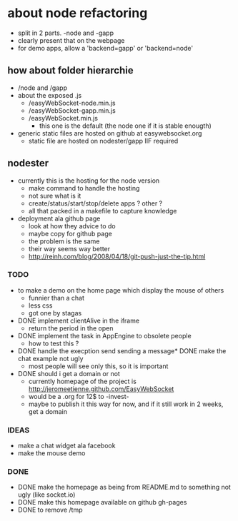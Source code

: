 # about node refactoring

* split in 2 parts. -node and -gapp
* clearly present that on the webpage
* for demo apps, allow a 'backend=gapp' or 'backend=node'

## how about folder hierarchie

* /node and /gapp
* about the exposed .js
  * /easyWebSocket-node.min.js 
  * /easyWebSocket-gapp.min.js 
  * /easyWebSocket.min.js
    * this one is the default (the node one if it is stable enougth)
* generic static files are hosted on github at easywebsocket.org
  * static file are hosted on nodester/gapp IIF required

## nodester

* currently this is the hosting for the node version
  * make command to handle the hosting
  * not sure what is it
  * create/status/start/stop/delete apps ? other ?
  * all that packed in a makefile to capture knowledge
* deployment ala github page
  * look at how they advice to do
  * maybe copy for github page
  * the problem is the same
  * their way seems way better
  * http://reinh.com/blog/2008/04/18/git-push-just-the-tip.html

### TODO

* to make a demo on the home page which display the mouse of others
  * funnier than a chat
  * less css
  * got one by stagas
* DONE implement clientAlive in the iframe
  * return the period in the open
* DONE implement the task in AppEngine to obsolete people
  * how to test this ?
* DONE handle the execption send sending a message* DONE make the chat example not ugly
  * most people will see only this, so it is important
* DONE should i get a domain or not
  * currently homepage of the project is http://jeromeetienne.github.com/EasyWebSocket
  * would be a .org for 12$ to -invest-
  * maybe to publish it this way for now, and if it still work in 2 weeks, get a domain


### IDEAS

* make a chat widget ala facebook
* make the mouse demo


### DONE

* DONE make the homepage as being from README.md to something not ugly (like socket.io)
* DONE make this homepage available on github gh-pages
* DONE to remove /tmp
